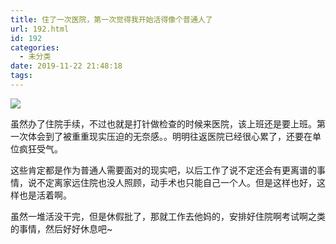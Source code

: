```yaml
---
title: 住了一次医院，第一次觉得我开始活得像个普通人了
url: 192.html
id: 192
categories:
  - 未分类
date: 2019-11-22 21:48:18
tags:
---
```


![](/img/post/80965165_p0.jpg)

虽然办了住院手续，不过也就是打针做检查的时候来医院，该上班还是要上班。第一次体会到了被重重现实压迫的无奈感。。明明往返医院已经很心累了，还要在单位疯狂受气。

这些肯定都是作为普通人需要面对的现实吧，以后工作了说不定还会有更离谱的事情，说不定离家远住院也没人照顾，动手术也只能自己一个人。但是这样也好，这样也是活着啊。

虽然一堆活没干完，但是休假批了，那就工作去他妈的，安排好住院啊考试啊之类的事情，然后好好休息吧~
